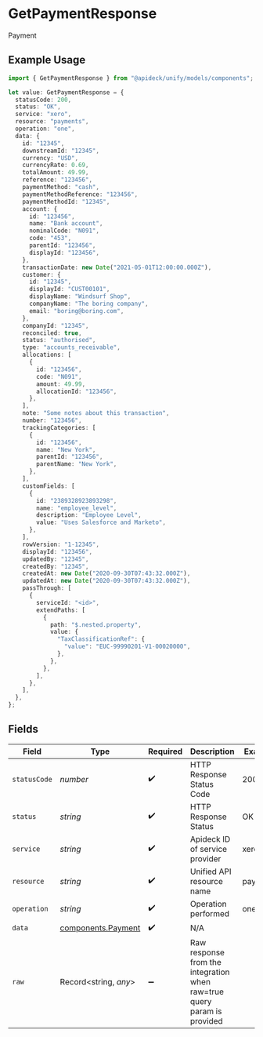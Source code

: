 # GetPaymentResponse

Payment

## Example Usage

```typescript
import { GetPaymentResponse } from "@apideck/unify/models/components";

let value: GetPaymentResponse = {
  statusCode: 200,
  status: "OK",
  service: "xero",
  resource: "payments",
  operation: "one",
  data: {
    id: "12345",
    downstreamId: "12345",
    currency: "USD",
    currencyRate: 0.69,
    totalAmount: 49.99,
    reference: "123456",
    paymentMethod: "cash",
    paymentMethodReference: "123456",
    paymentMethodId: "12345",
    account: {
      id: "123456",
      name: "Bank account",
      nominalCode: "N091",
      code: "453",
      parentId: "123456",
      displayId: "123456",
    },
    transactionDate: new Date("2021-05-01T12:00:00.000Z"),
    customer: {
      id: "12345",
      displayId: "CUST00101",
      displayName: "Windsurf Shop",
      companyName: "The boring company",
      email: "boring@boring.com",
    },
    companyId: "12345",
    reconciled: true,
    status: "authorised",
    type: "accounts_receivable",
    allocations: [
      {
        id: "123456",
        code: "N091",
        amount: 49.99,
        allocationId: "123456",
      },
    ],
    note: "Some notes about this transaction",
    number: "123456",
    trackingCategories: [
      {
        id: "123456",
        name: "New York",
        parentId: "123456",
        parentName: "New York",
      },
    ],
    customFields: [
      {
        id: "2389328923893298",
        name: "employee_level",
        description: "Employee Level",
        value: "Uses Salesforce and Marketo",
      },
    ],
    rowVersion: "1-12345",
    displayId: "123456",
    updatedBy: "12345",
    createdBy: "12345",
    createdAt: new Date("2020-09-30T07:43:32.000Z"),
    updatedAt: new Date("2020-09-30T07:43:32.000Z"),
    passThrough: [
      {
        serviceId: "<id>",
        extendPaths: [
          {
            path: "$.nested.property",
            value: {
              "TaxClassificationRef": {
                "value": "EUC-99990201-V1-00020000",
              },
            },
          },
        ],
      },
    ],
  },
};
```

## Fields

| Field                                                                   | Type                                                                    | Required                                                                | Description                                                             | Example                                                                 |
| ----------------------------------------------------------------------- | ----------------------------------------------------------------------- | ----------------------------------------------------------------------- | ----------------------------------------------------------------------- | ----------------------------------------------------------------------- |
| `statusCode`                                                            | *number*                                                                | :heavy_check_mark:                                                      | HTTP Response Status Code                                               | 200                                                                     |
| `status`                                                                | *string*                                                                | :heavy_check_mark:                                                      | HTTP Response Status                                                    | OK                                                                      |
| `service`                                                               | *string*                                                                | :heavy_check_mark:                                                      | Apideck ID of service provider                                          | xero                                                                    |
| `resource`                                                              | *string*                                                                | :heavy_check_mark:                                                      | Unified API resource name                                               | payments                                                                |
| `operation`                                                             | *string*                                                                | :heavy_check_mark:                                                      | Operation performed                                                     | one                                                                     |
| `data`                                                                  | [components.Payment](../../models/components/payment.md)                | :heavy_check_mark:                                                      | N/A                                                                     |                                                                         |
| `raw`                                                                   | Record<string, *any*>                                                   | :heavy_minus_sign:                                                      | Raw response from the integration when raw=true query param is provided |                                                                         |